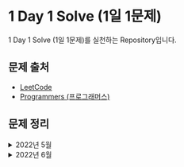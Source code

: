 # 1 Day 1 Solve (1일 1문제)

1 Day 1 Solve (1일 1문제)를 실천하는 Repository입니다.

## 문제 출처

- [LeetCode](https://leetcode.com/problemset/all/)
- [Programmers (프로그래머스)](https://programmers.co.kr/learn/challenges)

## 문제 정리

<details>
<summary>2022년 5월</summary>

### 2022년 5월

- 2022년 5월 31일
  - [1461. Check If a String Contains All Binary Codes of Size K](./src/2022-05/31/leetcode-1461.ts)

</details>

<details>
<summary>2022년 6월</summary>

### 2022년 6월

- 2022년 6월 1일
  - [1480. Running Sum of 1d Array](./src/2022-06/1/leetcode-1480.ts)
- 2022년 6월 2일
  - [867. Transpose Matrix](./src/2022-06/2/leetcode-867.ts)
- 2022년 6월 3일
  - [304. Range Sum Query 2D - Immutable](./src/2022-06/3/leetcode-304.ts)
- 2022년 6월 4일
  - [51. N-Queens](./src/2022-06/4/leetcode-51.ts)
- 2022년 6월 5일
  - [52. N-Queens II](./src/2022-06/5/leetcode-52.ts)
- 2022년 6월 6일
  - [160. Intersection of Two Linked Lists](./src/2022-06/6/leetcode-160.ts)
  - [68645. 삼각 달팽이](./src/2022-06/6/programmers-68645.ts)
- 2022년 6월 7일
  - [88. Merge Sorted Array](./src/2022-06/7/leetcode-88.ts)
  - [68936. 쿼드압축 후 개수 세기](./src/2022-06/7/programmers-68936.ts)
  - [70129. 이진 변환 반복하기](./src/2022-06/7/programmers-70129.ts)
- 2022년 6월 8일
  - [1332. Remove Palindromic Subsequences](./src/2022-06/8/leetcode-1332.ts)
- 2022년 6월 9일
  - [167. Two Sum II - Input Array Is Sorted](./src/2022-06/9/leetcode-167.ts)
- 2022년 6월 10일
  - [3. Longest Substring Without Repeating Characters](./src/2022-06/10/leetcode-3.ts)
  - [70130. 스타 수열](./src/2022-06/10/programmers-70130.ts)
- 2022년 6월 11일
  - [1658. Minimum Operations to Reduce X to Zero](./src/2022-06/11/leetcode-1658.ts)

</details>
